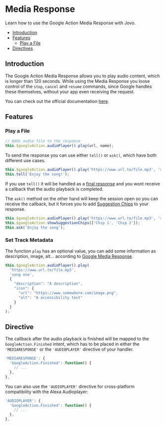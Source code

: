# Media Response

Learn how to use the Google Action Media Response with Jovo.

* [Introduction](#introduction)
* [Features](#features)
  * [Play a File](#play-a-file)
* [Directives](#directive)


## Introduction

The Google Action Media Response allows you to play audio content, which is longer than 120 seconds. While using the Media Response you loose control of the `stop`, `cancel` and `resume` commands, since Google handles these themselves, without your app even receiving the request.

You can check out the official documentation [here](https://developers.google.com/actions/assistant/responses#media_responses).

## Features

### Play a File

```javascript
// Adds audio file to the response
this.$googleAction.audioPlayer().play(url, name);
```

To send the response you can use either `tell()` or `ask()`, which have both different use cases. 
```javascript
this.$googleAction.audioPlayer().play('https://www.url.to/file.mp3', 'song one');
this.tell('Enjoy the song!');
```
If you use `tell()` it will be handled as a [final response](https://developers.google.com/actions/reference/rest/Shared.Types/AppResponse#finalresponse) and you wont receive a callback that the audio playback is completed. 

The `ask()` method on the other hand will keep the session open so you can receive the callback, but it forces you to add [Suggestion Chips](./visual.md#suggestion-chips './visual#suggestion-chips') to your response.
```javascript
this.$googleAction.audioPlayer().play('https://www.url.to/file.mp3', 'song one');
this.$googleAction.showSuggestionChips(['Chip 1', 'Chip 2']);
this.ask('Enjoy the song');
```

### Set Track Metadata

The function `play` has an optional value, you can add some information as description, image, alt... according to [Google Media Response](https://developers.google.com/actions/assistant/responses#media_responses).

```javascript
this.$googleAction.audioPlayer().play(
  'https://www.url.to/file.mp3', 
  'song one', 
  {
    "description": "A description",
    "icon": {
      "url": "https://www.somewhere.com/image.png", 
      "alt": "A accessibility text"
    }
  }
);
```


## Directive

The callback after the audio playback is finished will be mapped to the `GoogleAction.Finished` intent, which has to be placed in either the `'MEDIARESPONSE'` or the `'AUDIOPLAYER'` directive of your handler.

```javascript
'MEDIARESPONSE': {
  'GoogleAction.Finished': function() { 
    // ...
  },
},
```

You can also use the `'AUDIOPLAYER'` directive for cross-platform compatibility with the Alexa Audioplayer:

```javascript
'AUDIOPLAYER': {
  'GoogleAction.Finished': function() { 
    // ...
  },
},
```

<!--[metadata]: {"description": "Learn how to use the Google Action Media Response with Jovo.",
		            "route": "google-assistant/media-response"}-->
